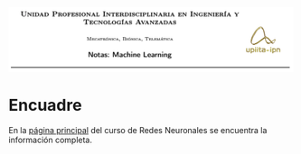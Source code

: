 ![](https://raw.githubusercontent.com/rafneta/RNlibro/master/imagenes/banner.png)

# Encuadre



En la [página principal][rn] del curso de Redes Neuronales se encuentra la información completa.



[rn]: https://rafamtz.notion.site/Redes-Neuronales-e9d9d91aa4ac43398291abe023455a8c
